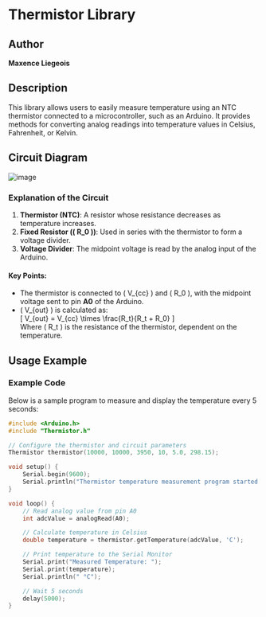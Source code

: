 # Thermistor Library

## Author
**Maxence Liegeois**  

## Description
This library allows users to easily measure temperature using an NTC thermistor connected to a microcontroller, such as an Arduino. It provides methods for converting analog readings into temperature values in Celsius, Fahrenheit, or Kelvin.  

## Circuit Diagram

![image](https://github.com/user-attachments/assets/725b62f3-e7f8-4755-89b2-59d0849bc9de)


### Explanation of the Circuit  
1. **Thermistor (NTC)**: A resistor whose resistance decreases as temperature increases.  
2. **Fixed Resistor (\( R_0 \))**: Used in series with the thermistor to form a voltage divider.  
3. **Voltage Divider**: The midpoint voltage is read by the analog input of the Arduino.  

#### Key Points:  
- The thermistor is connected to \( V_{cc} \) and \( R_0 \), with the midpoint voltage sent to pin **A0** of the Arduino.  
- \( V_{out} \) is calculated as:  
  \[
  V_{out} = V_{cc} \times \frac{R_t}{R_t + R_0}
  \]  
  Where \( R_t \) is the resistance of the thermistor, dependent on the temperature.  

## Usage Example

### Example Code
Below is a sample program to measure and display the temperature every 5 seconds:  

```cpp
#include <Arduino.h>
#include "Thermistor.h"

// Configure the thermistor and circuit parameters
Thermistor thermistor(10000, 10000, 3950, 10, 5.0, 298.15);

void setup() {
    Serial.begin(9600);
    Serial.println("Thermistor temperature measurement program started.");
}

void loop() {
    // Read analog value from pin A0
    int adcValue = analogRead(A0);

    // Calculate temperature in Celsius
    double temperature = thermistor.getTemperature(adcValue, 'C');

    // Print temperature to the Serial Monitor
    Serial.print("Measured Temperature: ");
    Serial.print(temperature);
    Serial.println(" °C");

    // Wait 5 seconds
    delay(5000);
}
